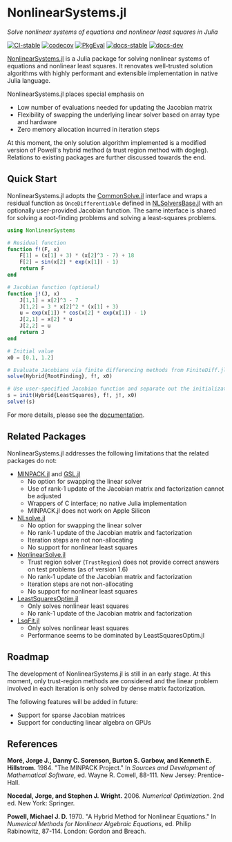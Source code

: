 # NonlinearSystems.jl

*Solve nonlinear systems of equations and nonlinear least squares in Julia*

[![CI-stable][CI-stable-img]][CI-stable-url]
[![codecov][codecov-img]][codecov-url]
[![PkgEval][pkgeval-img]][pkgeval-url]
[![docs-stable][docs-stable-img]][docs-stable-url]
[![docs-dev][docs-dev-img]][docs-dev-url]

[CI-stable-img]: https://github.com/junyuan-chen/NonlinearSystems.jl/workflows/CI-stable/badge.svg
[CI-stable-url]: https://github.com/junyuan-chen/NonlinearSystems.jl/actions?query=workflow%3ACI-stable

[codecov-img]: https://codecov.io/gh/junyuan-chen/NonlinearSystems.jl/branch/main/graph/badge.svg
[codecov-url]: https://codecov.io/gh/junyuan-chen/NonlinearSystems.jl

[pkgeval-img]: https://juliaci.github.io/NanosoldierReports/pkgeval_badges/N/NonlinearSystems.svg
[pkgeval-url]: https://juliaci.github.io/NanosoldierReports/pkgeval_badges/N/NonlinearSystems.html

[docs-stable-img]: https://img.shields.io/badge/docs-stable-blue.svg
[docs-stable-url]: https://junyuan-chen.github.io/NonlinearSystems.jl/stable/

[docs-dev-img]: https://img.shields.io/badge/docs-dev-blue.svg
[docs-dev-url]: https://junyuan-chen.github.io/NonlinearSystems.jl/dev/

[NonlinearSystems.jl](https://github.com/junyuan-chen/NonlinearSystems.jl)
is a Julia package for solving nonlinear systems of equations and nonlinear least squares.
It renovates well-trusted solution algorithms with
highly performant and extensible implementation in native Julia language.

NonlinearSystems.jl places special emphasis on

- Low number of evaluations needed for updating the Jacobian matrix
- Flexibility of swapping the underlying linear solver based on array type and hardware
- Zero memory allocation incurred in iteration steps

At this moment, the only solution algorithm implemented
is a modified version of Powell's hybrid method
(a trust region method with dogleg).
Relations to existing packages are further discussed towards the end.

## Quick Start

NonlinearSystems.jl adopts the
[CommonSolve.jl](https://github.com/SciML/CommonSolve.jl) interface
and wraps a residual function as `OnceDifferentiable` defined in
[NLSolversBase.jl](https://github.com/JuliaNLSolvers/NLSolversBase.jl)
with an optionally user-provided Jacobian function.
The same interface is shared for
solving a root-finding problems and solving a least-squares problems.

```julia
using NonlinearSystems

# Residual function
function f!(F, x)
    F[1] = (x[1] + 3) * (x[2]^3 - 7) + 18
    F[2] = sin(x[2] * exp(x[1]) - 1)
    return F
end

# Jacobian function (optional)
function j!(J, x)
    J[1,1] = x[2]^3 - 7
    J[1,2] = 3 * x[2]^2 * (x[1] + 3)
    u = exp(x[1]) * cos(x[2] * exp(x[1]) - 1)
    J[2,1] = x[2] * u
    J[2,2] = u
    return J
end

# Initial value
x0 = [0.1, 1.2]

# Evaluate Jacobians via finite differencing methods from FiniteDiff.jl
solve(Hybrid{RootFinding}, f!, x0)

# Use user-specified Jacobian function and separate out the initialization step
s = init(Hybrid{LeastSquares}, f!, j!, x0)
solve!(s)
```

For more details, please see the [documentation][docs-stable-url].

## Related Packages

NonlinearSystems.jl addresses the following limitations that the related packages do not:

- [MINPACK.jl](https://github.com/sglyon/MINPACK.jl) and [GSL.jl](https://github.com/JuliaMath/GSL.jl)
  - No option for swapping the linear solver
  - Use of rank-1 update of the Jacobian matrix and factorization cannot be adjusted
  - Wrappers of C interface; no native Julia implementation
  - MINPACK.jl does not work on Apple Silicon
- [NLsolve.jl](https://github.com/JuliaNLSolvers/NLsolve.jl)
  - No option for swapping the linear solver
  - No rank-1 update of the Jacobian matrix and factorization
  - Iteration steps are not non-allocating
  - No support for nonlinear least squares
- [NonlinearSolve.jl](https://github.com/SciML/NonlinearSolve.jl)
  - Trust region solver (`TrustRegion`) does not provide correct answers on test problems (as of version 1.6)
  - No rank-1 update of the Jacobian matrix and factorization
  - Iteration steps are not non-allocating
  - No support for nonlinear least squares
- [LeastSquaresOptim.jl](https://github.com/matthieugomez/LeastSquaresOptim.jl)
  - Only solves nonlinear least squares
  - No rank-1 update of the Jacobian matrix and factorization
- [LsqFit.jl](https://github.com/JuliaNLSolvers/LsqFit.jl)
  - Only solves nonlinear least squares
  - Performance seems to be dominated by LeastSquaresOptim.jl

## Roadmap

The development of NonlinearSystems.jl is still in an early stage.
At this moment, only trust-region methods are considered and
the linear problem involved in each iteration is only solved by dense matrix factorization.

The following features will be added in future:

- Support for sparse Jacobian matrices
- Support for conducting linear algebra on GPUs

## References

**Moré, Jorge J., Danny C. Sorenson, Burton S. Garbow, and Kenneth E. Hillstrom.** 1984.
"The MINPACK Project."
In *Sources and Development of Mathematical Software*,
ed. Wayne R. Cowell, 88-111. New Jersey: Prentice-Hall.

**Nocedal, Jorge, and Stephen J. Wright.** 2006.
*Numerical Optimization.* 2nd ed. New York: Springer.

**Powell, Michael J. D.** 1970.
"A Hybrid Method for Nonlinear Equations."
In *Numerical Methods for Nonlinear Algebraic Equations*,
ed. Philip Rabinowitz, 87-114. London: Gordon and Breach.
